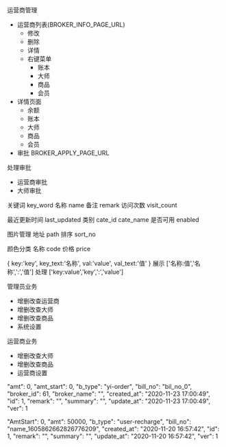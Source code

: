 运营商管理

- 运营商列表(BROKER_INFO_PAGE_URL)
  - 修改
  - 删除
  - 详情
  - 右键菜单
    - 账本
    - 大师
    - 商品
    - 会员
- 详情页面
  - 余额
  - 账本
  - 大师
  - 商品
  - 会员
- 审批 BROKER_APPLY_PAGE_URL

处理审批

- 运营商审批
- 大师审批

关键词 key_word 名称 name 备注 remark 访问次数 visit_count

最近更新时间 last_updated 类别 cate_id cate_name 是否可用 enabled

图片管理 地址 path 排序 sort_no

颜色分类 名称 code 价格 price

{ key:'key', key_text:'名称', val:'value', val_text:'值' } 展示 ['名称:值','名称',':','值'] 处理 ['key:value','key',':','value']

管理员业务

- 增删改查运营商
- 增删改查大师
- 增删改查商品
- 系统设置

运营商业务

- 增删改查大师
- 增删改查商品
- 运营商设置

"amt": 0, "amt_start": 0, "b_type": "yi-order", "bill_no": "bil_no_0", "broker_id": 61, "broker_name": "", "created_at": "2020-11-23 17:00:49", "id": 1, "remark": "", "summary": "", "update_at": "2020-11-23 17:00:49", "ver": 1

"AmtStart": 0, "amt": 50000, "b_type": "user-recharge", "bill_no": "name_1605862662826776209", "created_at": "2020-11-20 16:57:42", "id": 1, "remark": "", "summary": "", "update_at": "2020-11-20 16:57:42", "ver": 1
